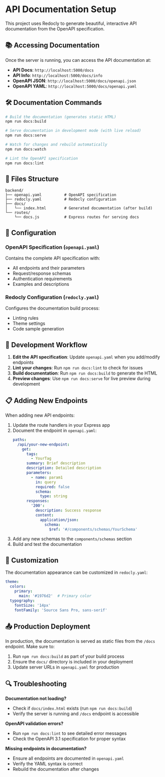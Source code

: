 # API Documentation Setup

This project uses Redocly to generate beautiful, interactive API documentation from the OpenAPI specification.

## 📚 Accessing Documentation

Once the server is running, you can access the API documentation at:

- **API Docs**: `http://localhost:5000/docs`
- **API Info**: `http://localhost:5000/docs/info`
- **OpenAPI JSON**: `http://localhost:5000/docs/openapi.json`
- **OpenAPI YAML**: `http://localhost:5000/docs/openapi.yaml`

## 🛠️ Documentation Commands

```bash
# Build the documentation (generates static HTML)
npm run docs:build

# Serve documentation in development mode (with live reload)
npm run docs:serve

# Watch for changes and rebuild automatically
npm run docs:watch

# Lint the OpenAPI specification
npm run docs:lint
```

## 📝 Files Structure

```
backend/
├── openapi.yaml          # OpenAPI specification
├── redocly.yaml          # Redocly configuration
├── docs/
│   └── index.html        # Generated documentation (after build)
└── routes/
    └── docs.js           # Express routes for serving docs
```

## 🔧 Configuration

### OpenAPI Specification (`openapi.yaml`)
Contains the complete API specification with:
- All endpoints and their parameters
- Request/response schemas
- Authentication requirements
- Examples and descriptions

### Redocly Configuration (`redocly.yaml`)
Configures the documentation build process:
- Linting rules
- Theme settings
- Code sample generation

## 🚀 Development Workflow

1. **Edit the API specification**: Update `openapi.yaml` when you add/modify endpoints
2. **Lint your changes**: Run `npm run docs:lint` to check for issues
3. **Build documentation**: Run `npm run docs:build` to generate the HTML
4. **Preview changes**: Use `npm run docs:serve` for live preview during development

## 📋 Adding New Endpoints

When adding new API endpoints:

1. Update the route handlers in your Express app
2. Document the endpoint in `openapi.yaml`:
   ```yaml
   paths:
     /api/your-new-endpoint:
       get:
         tags:
           - YourTag
         summary: Brief description
         description: Detailed description
         parameters:
           - name: param1
             in: query
             required: false
             schema:
               type: string
         responses:
           '200':
             description: Success response
             content:
               application/json:
                 schema:
                   $ref: '#/components/schemas/YourSchema'
   ```
3. Add any new schemas to the `components/schemas` section
4. Build and test the documentation

## 🎨 Customization

The documentation appearance can be customized in `redocly.yaml`:

```yaml
theme:
  colors:
    primary:
      main: '#1976d2'  # Primary color
  typography:
    fontSize: '14px'
    fontFamily: 'Source Sans Pro, sans-serif'
```

## 📤 Production Deployment

In production, the documentation is served as static files from the `/docs` endpoint. Make sure to:

1. Run `npm run docs:build` as part of your build process
2. Ensure the `docs/` directory is included in your deployment
3. Update server URLs in `openapi.yaml` for production

## 🔍 Troubleshooting

**Documentation not loading?**
- Check if `docs/index.html` exists (run `npm run docs:build`)
- Verify the server is running and `/docs` endpoint is accessible

**OpenAPI validation errors?**
- Run `npm run docs:lint` to see detailed error messages
- Check the OpenAPI 3.1 specification for proper syntax

**Missing endpoints in documentation?**
- Ensure all endpoints are documented in `openapi.yaml`
- Verify the YAML syntax is correct
- Rebuild the documentation after changes
